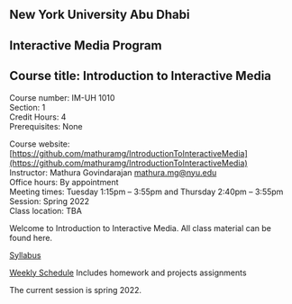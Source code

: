 ## New York University Abu Dhabi    
## Interactive Media Program    
## Course title: Introduction to Interactive Media  
Course number: IM-UH 1010   
Section: 1    
Credit Hours: 4         
Prerequisites: None       

Course website: [https://github.com/mathuramg/IntroductionToInteractiveMedia](https://github.com/mathuramg/IntroductionToInteractiveMedia)      
Instructor: Mathura Govindarajan mathura.mg@nyu.edu    
Office hours: By appointment  
Meeting times: Tuesday 1:15pm – 3:55pm and Thursday 2:40pm – 3:55pm 
Session: Spring 2022       
Class location: TBA  

Welcome to Introduction to Interactive Media. All class material can be
found here. 

[Syllabus](syllabus.md)

[Weekly Schedule](weeklySchedule.md) Includes homework and projects assignments

The current session is spring 2022. 
